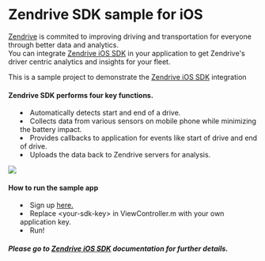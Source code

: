 # Zendrive SDK sample for iOS
<a href="http://www.zendrive.com">Zendrive</a> is commited to improving driving and transportation for everyone through better data and analytics.
<br/>
You can integrate <a href="http://developers.zendrive.com/docs/ios/">Zendrive iOS SDK</a> in your application to get Zendrive's driver centric analytics and insights for your fleet.
<p>This is a sample project to demonstrate the <a href="http://developers.zendrive.com/docs/ios/">Zendrive iOS SDK</a> integration</p>

<h4>Zendrive SDK performs four key functions.</h4>
<ul style="list-style-position: inside">
<li> Automatically detects start and end of a drive.</li>
<li> Collects data from various sensors on mobile phone while minimizing the battery impact.</li>
<li> Provides callbacks to application for events like start of drive and end of drive.</li>
<li> Uploads the data back to Zendrive servers for analysis. </li>
</ul>

<p class="center">
<img src="http://developers.zendrive.com/static/img/dev_intro_1.png" />


<h4>How to run the sample app</h4>
<ul style="list-style-position: inside">
<li> Sign up <a href="http://developers.zendrive.com/signup">here.</a></li>
<li> Replace &lt;your-sdk-key&gt; in ViewController.m with your own application key.</li>
<li> Run!</li>
</ul>

<h5>Please go to <a href="http://developers.zendrive.com/docs/ios/">Zendrive iOS SDK</a> documentation for further details.</h5>
<br/>
<br/>
<br/>
